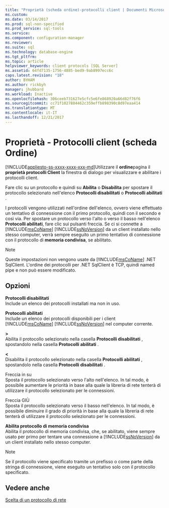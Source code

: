 ```yaml
---
title: "Proprietà (scheda ordine)-protocolli client | Documenti Microsoft"
ms.custom: 
ms.date: 03/14/2017
ms.prod: sql-non-specified
ms.prod_service: sql-tools
ms.service: 
ms.component: configuration-manager
ms.reviewer: 
ms.suite: sql
ms.technology: database-engine
ms.tgt_pltfrm: 
ms.topic: article
helpviewer_keywords: client protocols [SQL Server]
ms.assetid: 64fd7135-1756-4885-bed9-9ab8997ecc6c
caps.latest.revision: "18"
author: BYHAM
ms.author: rickbyh
manager: jhubbard
ms.workload: Inactive
ms.openlocfilehash: 306ceeb731627e5cfc5e6fe868920a66d82f76f6
ms.sourcegitcommit: cc71f1027884462c359effb898390c8d97eaa414
ms.translationtype: MT
ms.contentlocale: it-IT
ms.lasthandoff: 12/21/2017
---
```

# <a name="client-protocols-properties-order-tab"></a>Proprietà - Protocolli client (scheda Ordine)
[!INCLUDE[appliesto-ss-xxxx-xxxx-xxx-md](../../includes/appliesto-ss-xxxx-xxxx-xxx-md.md)]Utilizzare il **ordine**pagina il **proprietà protocolli Client** la finestra di dialogo per visualizzare e abilitare i protocolli client.  
  
 Fare clic su un protocollo e quindi su **Abilita** o **Disabilita** per spostare il protocollo selezionato nell'elenco **Protocolli disabilitati** o **Protocolli abilitati** .  
  
 I protocolli vengono utilizzati nell'ordine dell'elenco, ovvero viene effettuato un tentativo di connessione con il primo protocollo, quindi con il secondo e così via. Per spostare un protocollo verso l'alto o verso il basso nell'elenco **Protocolli abilitati**, fare clic sui pulsanti freccia. Se ci si connette a [!INCLUDE[msCoName](../../includes/msconame-md.md)] [!INCLUDE[ssNoVersion](../../includes/ssnoversion-md.md)] da un client installato nello stesso computer, verrà sempre eseguito un primo tentativo di connessione con il protocollo di **memoria condivisa**, se abilitato.  
  
> [!NOTE]  
>  Queste impostazioni non vengono usate da [!INCLUDE[msCoName](../../includes/msconame-md.md)] .NET SqlClient. L'ordine dei protocolli per .NET SqlClient è TCP, quindi named pipe e non può essere modificato.  
  
## <a name="options"></a>Opzioni  
 **Protocolli disabilitati**  
 Include un elenco dei protocolli installati ma non in uso.  
  
 **Protocolli abilitati**  
 Include un elenco dei protocolli disponibili per i client [!INCLUDE[msCoName](../../includes/msconame-md.md)] [!INCLUDE[ssNoVersion](../../includes/ssnoversion-md.md)] nel computer corrente.  
  
 **>**  
 Abilita il protocollo selezionato nella casella **Protocolli disabilitati** , spostandolo nella casella **Protocolli abilitati** .  
  
 **\<**  
 Disabilita il protocollo selezionato nella casella **Protocolli abilitati** , spostandolo nella casella **Protocolli disabilitati** .  
  
 Freccia in su  
 Sposta il protocollo selezionato verso l'alto nell'elenco. In tal modo, è possibile aumentare le priorità in base alla quale la libreria di rete tenterà di utilizzare il protocollo selezionato per le connessioni.  
  
 Freccia GIÙ  
 Sposta il protocollo selezionato verso il basso nell'elenco. In tal modo, è possibile diminuire il grado di priorità in base alla quale la libreria di rete tenterà di utilizzare il protocollo selezionato per le connessioni.  
  
 **Abilita protocollo di memoria condivisa**  
 Abilita il protocollo di memoria condivisa, che, se abilitato, viene sempre usato per primo per tentare una connessione a [!INCLUDE[ssNoVersion](../../includes/ssnoversion-md.md)] da un client installato nello stesso computer.  
  
> [!NOTE]  
>  Se il protocollo viene specificato tramite un prefisso o come parte della stringa di connessione, viene eseguito un tentativo solo con il protocollo specificato.  
  
## <a name="see-also"></a>Vedere anche  
 [Scelta di un protocollo di rete](http://msdn.microsoft.com/library/6565fb7d-b076-4447-be90-e10d0dec359a)  
  
  
